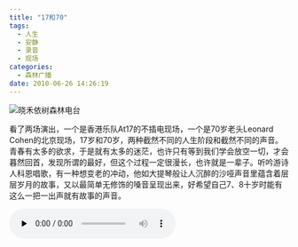 ```yaml
---
title: "17和70"
tags:
  - 人生
  - 安静
  - 录音
  - 现场
categories:
  - 森林广播
date: 2010-06-26 14:26:19
---
```


![晓禾依树森林电台](../../../images/radiocover/radio_008.jpg) 

看了两场演出，一个是香港乐队At17的不插电现场，一个是70岁老头Leonard Cohen的北京现场，17岁和70岁，两种截然不同的人生阶段和截然不同的声音。青春有太多的欲求，于是就有太多的迷茫，也许只有等到我们学会放空一切，才会暮然回首，发现所谓的最好，但这个过程一定很漫长，也许就是一辈子。听吟游诗人科恩唱歌，有一种想变老的冲动，他如大提琴般让人沉醉的沙哑声音里蕴含着层层岁月的故事，又以最简单无修饰的嗓音呈现出来，好希望自己7、8十岁时能有这么一把一出声就有故事的声音。   

<audio id="audio" controls="" preload="none">
  <source id="mp3" src="http://www.coletree.com/radio/coletree_radio_008.mp3">
</audio>